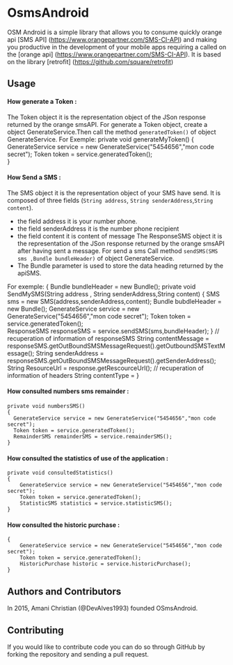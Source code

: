 # OsmsAndroid
OSM Android is a simple library that allows you to consume  quickly orange api [SMS API] (https://www.orangepartner.com/SMS-CI-API) and making you productive in the development of your mobile apps requiring a called on the [orange api] (https://www.orangepartner.com/SMS-CI-API).
It is based on the library [retrofit] (https://github.com/square/retrofit)


## Usage

#### How generate a Token :

The Token object it is the representation object of the JSon response returned by the orange smsAPI.
For generate a Token object, create a object GenerateService.Then call the method `generatedToken()` of 
object GenerateService.
For Exemple:
    private void generateMyToken()
    {
      GenerateService service = new GenerateService("5454656","mon code secret");
      Token token = service.generatedToken();  
    }
  
#### How Send a SMS :

The SMS object it is the representation object of your SMS have send.
It is composed of three fields (`String address`, `String senderAddress`,`String content`).
* the field address it is your number phone.
* the field senderAddress it is the number phone recipient 
* the field content it is content of message
The ResponseSMS object it is the representation of the JSon response returned by the orange smsAPI after having sent a message.
For send a sms Call method `sendSMS(SMS sms ,Bundle bundleHeader)` of object GenerateService.
* The Bundle parameter is used to store the data heading returned by the apiSMS.

For exemple:
	{
		Bundle bundleHeader = new Bundle();
		private void SendMySMS(String address , String senderAddress,String content)
		{
			SMS sms = new SMS(address,senderAddress,content);
			Bundle bubdleHeader = new Bundle();
			GenerateService service = new GenerateService("5454656","mon code secret");
			Token token = service.generatedToken();  
			ResponseSMS responseSMS = service.sendSMS(sms,bundleHeader);
		}
		// recuperation of information of responseSMS
		String contentMessage = responseSMS.getOutBoundSMSMessageRequest().getOutboundSMSTextMessage();
		String senderAddress = responseSMS.getOutBoundSMSMessageRequest().getSenderAddress();
		String ResourceUrl = response.getRescourceUrl();
		// recuperation of information of  headers
		String contentType = 
	}

#### How consulted numbers sms remainder :
  
    private void numbersSMS()
    {
      GenerateService service = new GenerateService("5454656","mon code secret");
      Token token = service.generatedToken();  
      RemainderSMS remainderSMS = service.remainderSMS();
    }


#### How consulted the statistics of use of the application :
	
	private void consultedStatistics()
	{
		GenerateService service = new GenerateService("5454656","mon code secret");
		Token token = service.generatedToken();
		StatisticSMS statistics = service.statisticSMS();
	}

#### How consulted the historic purchase :
	{
		GenerateService service = new GenerateService("5454656","mon code secret");
		Token token = service.generatedToken();
		HistoricPurchase historic = service.historicPurchase();
	}
 
## Authors and Contributors
In 2015, Amani Christian (@DevAlves1993) founded OSmsAndroid.

## Contributing
If you would like to contribute code you can do so through GitHub by forking the repository and sending a pull request.